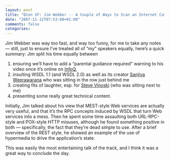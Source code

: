 ```yaml
---
layout: post
title: "QCon SF: Jim Webber -- A Couple of Ways to Scan an Internet Cat"
date: "2007-11-12T07:53:00+01:00"
comments: false
categories: 
---
```


<p>Jim Webber was way too fast, and way too funny, for me to take any notes &#8212; still, just to ensure I&#8217;ve treated all of &#8220;my&#8221; speakers equally, here&#8217;s a quick summary: Jim split his time equally between </p>

<ol>
<li>ensuring we&#8217;ll have to add a &#8220;parental guidance required&#8221; warning to his video once it&#8217;s online on <a href="http://www.infoq.com">InfoQ</a>,</li>
<li>insulting WSDL 1.1 (and WSDL 2.0) as well as its creator <a href="http://sanjiva.weerawarana.org/">Sanjiva Weerawarana</a> who was sitting in the row just behind me</li>
<li>creating fits of laughter, esp. for <a href="http://steve.vinoski.net/blog/">Steve Vinoski</a> (who was sitting next to me)</li>
<li>presenting some really great technical content.</li>
</ol>

<p>Initially, Jim talked about his view that MEST-style Web services are actually very useful, and that it&#8217;s the RPC concepts induced by WSDL that turn Web services into a mess. Then he spent some time assaulting both URL-RPC-style and POX-style HTTP misuses, although he found something positive in both &#8212; specifically, the fact that they&#8217;re dead simple to use. After a brief overview of the REST style, he showed an example of the use of hypermedia to drive the application&#8217;s state. </p>

<p>This was easily the most entertaining talk of the track, and I think it was a great way to conclude the day.</p>


